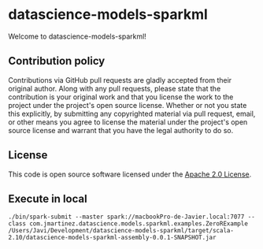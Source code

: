 # datascience-models-sparkml #

Welcome to datascience-models-sparkml!

## Contribution policy ##

Contributions via GitHub pull requests are gladly accepted from their original author. Along with any pull requests, please state that the contribution is your original work and that you license the work to the project under the project's open source license. Whether or not you state this explicitly, by submitting any copyrighted material via pull request, email, or other means you agree to license the material under the project's open source license and warrant that you have the legal authority to do so.

## License ##

This code is open source software licensed under the [Apache 2.0 License](http://www.apache.org/licenses/LICENSE-2.0.html).


## Execute in local 

```shell
./bin/spark-submit --master spark://macbookPro-de-Javier.local:7077 --class com.jmartinez.datascience.models.sparkml.examples.ZeroRExample /Users/Javi/Development/datascience-models-sparkml/target/scala-2.10/datascience-models-sparkml-assembly-0.0.1-SNAPSHOT.jar
```